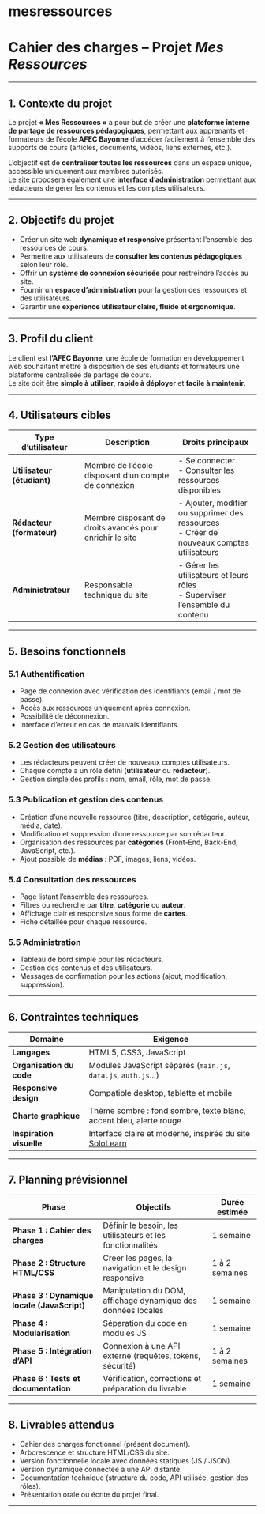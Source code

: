# mesressources

# Cahier des charges – Projet *Mes Ressources*

---

## 1. Contexte du projet
Le projet **« Mes Ressources »** a pour but de créer une **plateforme interne de partage de ressources pédagogiques**, permettant aux apprenants et formateurs de l’école **AFEC Bayonne** d’accéder facilement à l’ensemble des supports de cours (articles, documents, vidéos, liens externes, etc.).

L’objectif est de **centraliser toutes les ressources** dans un espace unique, accessible uniquement aux membres autorisés.  
Le site proposera également une **interface d’administration** permettant aux rédacteurs de gérer les contenus et les comptes utilisateurs.

---

## 2. Objectifs du projet
- Créer un site web **dynamique et responsive** présentant l’ensemble des ressources de cours.  
- Permettre aux utilisateurs de **consulter les contenus pédagogiques** selon leur rôle.  
- Offrir un **système de connexion sécurisée** pour restreindre l’accès au site.  
- Fournir un **espace d’administration** pour la gestion des ressources et des utilisateurs.  
- Garantir une **expérience utilisateur claire, fluide et ergonomique**.

---

## 3. Profil du client
Le client est **l’AFEC Bayonne**, une école de formation en développement web souhaitant mettre à disposition de ses étudiants et formateurs une plateforme centralisée de partage de cours.  
Le site doit être **simple à utiliser**, **rapide à déployer** et **facile à maintenir**.

---

## 4. Utilisateurs cibles

| Type d’utilisateur | Description | Droits principaux |
|--------------------|--------------|-------------------|
| **Utilisateur (étudiant)** | Membre de l’école disposant d’un compte de connexion | - Se connecter<br>- Consulter les ressources disponibles |
| **Rédacteur (formateur)** | Membre disposant de droits avancés pour enrichir le site | - Ajouter, modifier ou supprimer des ressources<br>- Créer de nouveaux comptes utilisateurs |
| **Administrateur** | Responsable technique du site | - Gérer les utilisateurs et leurs rôles<br>- Superviser l’ensemble du contenu |

---

## 5. Besoins fonctionnels

### 5.1 Authentification
- Page de connexion avec vérification des identifiants (email / mot de passe).  
- Accès aux ressources uniquement après connexion.  
- Possibilité de déconnexion.  
- Interface d’erreur en cas de mauvais identifiants.

### 5.2 Gestion des utilisateurs
- Les rédacteurs peuvent créer de nouveaux comptes utilisateurs.  
- Chaque compte a un rôle défini (**utilisateur** ou **rédacteur**).  
- Gestion simple des profils : nom, email, rôle, mot de passe.

### 5.3 Publication et gestion des contenus
- Création d’une nouvelle ressource (titre, description, catégorie, auteur, média, date).  
- Modification et suppression d’une ressource par son rédacteur.  
- Organisation des ressources par **catégories** (Front-End, Back-End, JavaScript, etc.).  
- Ajout possible de **médias** : PDF, images, liens, vidéos.

### 5.4 Consultation des ressources
- Page listant l’ensemble des ressources.  
- Filtres ou recherche par **titre**, **catégorie** ou **auteur**.  
- Affichage clair et responsive sous forme de **cartes**.  
- Fiche détaillée pour chaque ressource.

### 5.5 Administration
- Tableau de bord simple pour les rédacteurs.  
- Gestion des contenus et des utilisateurs.  
- Messages de confirmation pour les actions (ajout, modification, suppression).

---

## 6. Contraintes techniques

| Domaine | Exigence |
|----------|-----------|
| **Langages** | HTML5, CSS3, JavaScript |
| **Organisation du code** | Modules JavaScript séparés (`main.js`, `data.js`, `auth.js`...) |
| **Responsive design** | Compatible desktop, tablette et mobile |
| **Charte graphique** | Thème sombre : fond sombre, texte blanc, accent bleu, alerte rouge |
| **Inspiration visuelle** | Interface claire et moderne, inspirée du site [SoloLearn](https://www.sololearn.com/) |

---

## 7. Planning prévisionnel

| Phase | Objectifs | Durée estimée |
|--------|------------|----------------|
| **Phase 1 : Cahier des charges** | Définir le besoin, les utilisateurs et les fonctionnalités | 1 semaine |
| **Phase 2 : Structure HTML/CSS** | Créer les pages, la navigation et le design responsive | 1 à 2 semaines |
| **Phase 3 : Dynamique locale (JavaScript)** | Manipulation du DOM, affichage dynamique des données locales | 1 semaine |
| **Phase 4 : Modularisation** | Séparation du code en modules JS | 1 semaine |
| **Phase 5 : Intégration d’API** | Connexion à une API externe (requêtes, tokens, sécurité) | 1 à 2 semaines |
| **Phase 6 : Tests et documentation** | Vérification, corrections et préparation du livrable | 1 semaine |

---

## 8. Livrables attendus
- Cahier des charges fonctionnel (présent document).  
- Arborescence et structure HTML/CSS du site.  
- Version fonctionnelle locale avec données statiques (JS / JSON).  
- Version dynamique connectée à une API distante.  
- Documentation technique (structure du code, API utilisée, gestion des rôles).  
- Présentation orale ou écrite du projet final.

---

